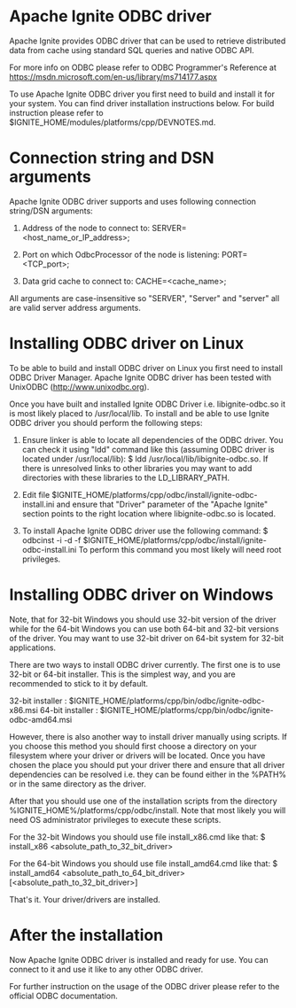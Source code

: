 Apache Ignite ODBC driver
=======================================

Apache Ignite provides ODBC driver that can be used to retrieve distributed 
data from cache using standard SQL queries and native ODBC API.

For more info on ODBC please refer to ODBC Programmer's Reference at
https://msdn.microsoft.com/en-us/library/ms714177.aspx

To use Apache Ignite ODBC driver you first need to build and install it for
your system. You can find driver installation instructions below. For build
instruction please refer to $IGNITE_HOME/modules/platforms/cpp/DEVNOTES.md.

Connection string and DSN arguments
=======================================

Apache Ignite ODBC driver supports and uses following connection string/DSN
arguments:

1. Address of the node to connect to:
   SERVER=<host_name_or_IP_address>;

2. Port on which OdbcProcessor of the node is listening:
   PORT=<TCP_port>;

3. Data grid cache to connect to:
   CACHE=<cache_name>;

All arguments are case-insensitive so "SERVER", "Server" and "server" all are
valid server address arguments.

Installing ODBC driver on Linux
=======================================

To be able to build and install ODBC driver on Linux you first need to install
ODBC Driver Manager. Apache Ignite ODBC driver has been tested with UnixODBC
(http://www.unixodbc.org). 

Once you have built and installed Ignite ODBC Driver i.e. libignite-odbc.so it
is most likely placed to /usr/local/lib. To install and be able to use Ignite
ODBC driver you should perform the following steps:

1. Ensure linker is able to locate all dependencies of the ODBC driver. You
   can check it using "ldd" command like this (assuming ODBC driver is located
   under /usr/local/lib):
   $ ldd /usr/local/lib/libignite-odbc.so.
   If there is unresolved links to other libraries you may want to add
   directories with these libraries to the LD_LIBRARY_PATH.

2. Edit file $IGNITE_HOME/platforms/cpp/odbc/install/ignite-odbc-install.ini
   and ensure that "Driver" parameter of the "Apache Ignite" section points
   to the right location where libignite-odbc.so is located.

3. To install Apache Ignite ODBC driver use the following command:
   $ odbcinst -i -d -f $IGNITE_HOME/platforms/cpp/odbc/install/ignite-odbc-install.ini
   To perform this command you most likely will need root privileges.

Installing ODBC driver on Windows
=======================================

Note, that for 32-bit Windows you should use 32-bit version of the driver
while for the 64-bit Windows you can use both 64-bit and 32-bit versions of the
driver. You may want to use 32-bit driver on 64-bit system for 32-bit
applications.

There are two ways to install ODBC driver currently. The first one is to use
32-bit or 64-bit installer. This is the simplest way, and you are recommended
to stick to it by default.

32-bit installer : $IGNITE_HOME/platforms/cpp/bin/odbc/ignite-odbc-x86.msi
64-bit installer : $IGNITE_HOME/platforms/cpp/bin/odbc/ignite-odbc-amd64.msi

However, there is also another way to install driver manually using scripts. If
you choose this method you should first choose a directory on your filesystem
where your driver or drivers will be located. Once you have chosen the place
you should put your driver there and ensure that all driver dependencies can be
resolved i.e. they can be found either in the %PATH% or in the same directory
as the driver.

After that you should use one of the installation scripts from the directory
%IGNITE_HOME%/platforms/cpp/odbc/install. Note that most likely you will
need OS administrator privileges to execute these scripts.

For the 32-bit Windows you should use file install_x86.cmd like that:
$ install_x86 <absolute_path_to_32_bit_driver>

For the 64-bit Windows you should use file install_amd64.cmd like that:
$ install_amd64 <absolute_path_to_64_bit_driver> [<absolute_path_to_32_bit_driver>]

That's it. Your driver/drivers are installed.

After the installation
=======================================

Now Apache Ignite ODBC driver is installed and ready for use. You can connect
to it and use it like to any other ODBC driver.

For further instruction on the usage of the ODBC driver please refer to the
official ODBC documentation.
